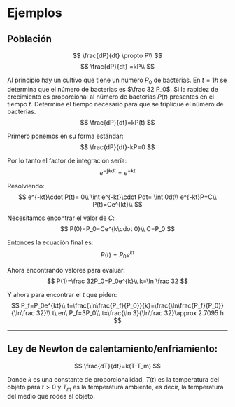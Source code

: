 # Ejemplos
## Población
$$
\frac{dP}{dt} \propto P\\
$$
$$
\frac{dP}{dt} =kP\\
$$

Al principio hay un cultivo que tiene un número $P_0$ de bacterias. En $t=1h$ se determina que el número de bacterias es $\frac 32 P_0$. Si la rapidez de crecimiento es proporcional al número de bacterias $P(t)$ presentes en el tiempo $t$. Determine el tiempo necesario para que se triplique el número de bacterias.
$$
\frac{dP}{dt}=kP(t)
$$

Primero ponemos en su forma estándar:
$$
\frac{dP}{dt}-kP=0
$$

Por lo tanto el factor de integración sería:
$$
e^{-\int kdt}=e^{-kt}
$$

Resolviendo:
$$
e^{-kt}\cdot P(t)= 0\\
\int e^{-kt}\cdot Pdt= \int 0dt\\
e^{-kt}P=C\\
P(t)=Ce^{kt}\\
$$

Necesitamos encontrar el valor de $C$:
$$
P(0)=P_0=Ce^{k\cdot 0}\\
C=P_0
$$

Entonces la ecuación final es:
$$
P(t)=P_0e^{kt}
$$

Ahora encontrando valores para evaluar:
$$
P(1)=\frac 32P_0=P_0e^{k}\\
k=\ln \frac 32
$$

Y ahora para encontrar el $t$ que piden:
$$
P_f=P_0e^{kt}\\
t=\frac{\ln\frac{P_f}{P_0}}{k}=\frac{\ln\frac{P_f}{P_0}}{\ln\frac 32}\\
t\ en\ P_f=3P_0\\
t=\frac{\ln 3}{\ln\frac 32}\approx 2.7095 h
$$

---
## Ley de Newton de calentamiento/enfriamiento:
$$
\frac{dT}{dt}=k(T-T_m)
$$

Donde $k$ es una constante de proporcionalidad, $T(t)$ es la temperatura del objeto para $t>0$ y $T_m$ es la temperatura ambiente, es decir, la temperatura del medio que rodea al objeto.
